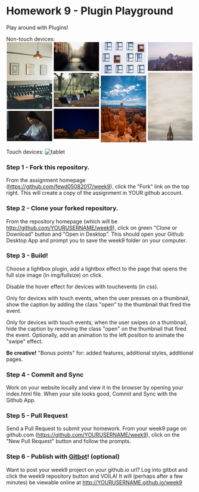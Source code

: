 # Homework 9 - Plugin Playground

Play around with Plugins!

Non-touch devices:
![desktop](desktop.gif)

Touch devices:
![tablet](tablet.gif)

### Step 1 - Fork this repository.

From the assignment homepage (https://github.com/fewd05082017/week9), click the "Fork" link on the top right. This will create a copy of the assignment in YOUR github account.

### Step 2 - Clone your forked repository.

From the repository homepage (which will be http://github.com/YOURUSERNAME/week9), click on green "Clone or Download" button and "Open in Desktop". This should open your Github Desktop App and prompt you to save the week9 folder on your computer.

### Step 3 - Build!

Choose a lightbox plugin, add a lightbox effect to the page that opens the full size image (in img/fullsize) on click.

Disable the hover effect for devices with touchevents (in css).

Only for devices with touch events, when the user presses on a thumbnail, show the caption by adding the class "open" to the thumbnail that fired the event. 

Only for devices with touch events, when the user swipes on a thumbnail, hide the caption by removing the class "open" on the thumbnail that fired the event. Optionally, add an animation to the left position to animate the "swipe" effect.

**Be creative!** "Bonus points" for: added features, additional styles, additional pages. 

### Step 4 - Commit and Sync

Work on your website locally and view it in the browser by opening your index.html file. When your site looks good, Commit and Sync with the Github App.

### Step 5 - Pull Request

Send a Pull Request to submit your homework. From your week9 page on github.com (https://github.com/YOURUSERNAME/week9), click on the "New Pull Request" button and follow the prompts. 

### Step 6 - Publish with [Gitbot](http://gitbot.co/)! (optional)

Want to post your week9 project on your github.io url? Log into gitbot and click the week9 repository button and VOILA! It will (perhaps after a few minutes) be viewable online at http://YOURUSERNAME.github.io/week9


